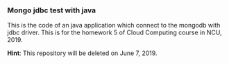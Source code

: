 ### Mongo jdbc test with java

This is the code of an java application which connect to the mongodb with jdbc driver. This is for the homework 5 of Cloud Computing course in NCU, 2019.

**Hint**: This repository will be deleted on June 7, 2019.
